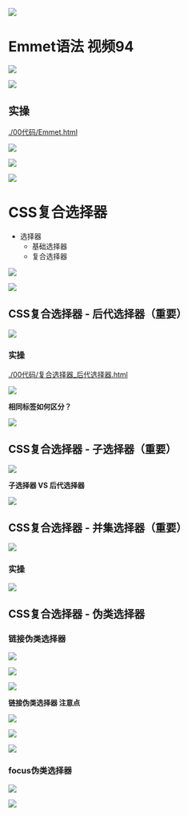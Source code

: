 

![](./media_004/001.png)

# Emmet语法 视频94

![](./media_004/002.png)

![](./media_004/003.png)

## 实操

[./00代码/Emmet.html](./00代码/Emmet.html)

![](./media_004/003_1.png)

![](./media_004/004.png)

![](./media_004/005.png)


# CSS复合选择器

* 选择器
  * 基础选择器
  * 复合选择器

![](./media_004/006.png)

![](./media_004/022.png)

## CSS复合选择器 - 后代选择器（重要）

![](./media_004/007.png)

### 实操

[./00代码/复合选择器_后代选择器.html](./00代码/复合选择器_后代选择器.html)

![](./media_004/008.png)

**相同标签如何区分？**

![](./media_004/009.png)


## CSS复合选择器 - 子选择器（重要）

![](./media_004/010.png)

**子选择器 VS 后代选择器**

![](./media_004/011.png)


## CSS复合选择器 - 并集选择器（重要）

![](./media_004/012.png)

### 实操

![](./media_004/013.png)


## CSS复合选择器 - 伪类选择器

### 链接伪类选择器

![](./media_004/014.png)

![](./media_004/015.png)

![](./media_004/016.png)

**链接伪类选择器 注意点**

![](./media_004/017.png)

![](./media_004/018.png)

![](./media_004/019.png)

### focus伪类选择器

![](./media_004/020.png)

![](./media_004/021.png)





